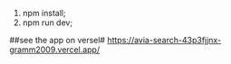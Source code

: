 1) npm install;
2) npm run dev;

##see the app on versel#
https://avia-search-43p3fjjnx-gramm2009.vercel.app/
